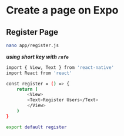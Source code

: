 # Create a page on Expo

## Register Page

```bash
nano app/register.js
```
***using short key with `rnfe`***

```bash
import { View, Text } from 'react-native'
import React from 'react'

const register = () => {
    return (
        <View>
        <Text>Register Users</Text>
        </View>
    )
}

export default register
```
